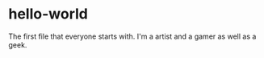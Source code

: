 # hello-world
The first file that everyone starts with.
I'm a artist and a gamer as well as a geek.
